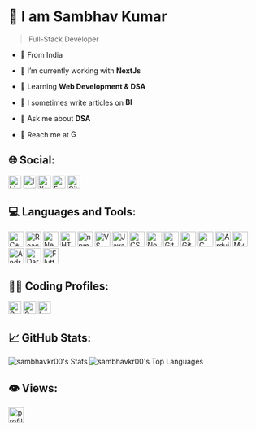 # 👋 I am Sambhav Kumar

> Full-Stack Developer

- 📍 From India

- 🔎 I’m currently working with **NextJs**

- 📖 Learning **Web Development & DSA**

- 📝 I sometimes write articles on **[<img alt="Blogger" src="https://img.shields.io/badge/Blogger-%23FF5722?style=flat-square&logo=blogger&logoColor=white&color=%23FF5722" height="15" />](https://www.blogger.com/blog/posts/686635716425925772?tab=rj&bpli=1&pli=1)**

- 💬 Ask me about **DSA**

- 📧 Reach me at <a href="mailto:kumarsambhav00@gmail.com" target="blank"><img alt="Gmail" src="https://img.shields.io/badge/Gmail-%23FFFFFF?style=flat-square&logo=gmail&logoColor=red&color=%23FFFFFF" height="15" /></a>

## 🌐 Social:

<div>
  <a href="https://linkedin.com/in/sambhavkr00" target="blank"><img alt="LinkedIn" src="https://img.shields.io/badge/LinkedIn-%230A66C2?style=flat-square&logo=linkedin&logoColor=white&color=%230A66C2" height="25" /></a>
  <a href="https://instagram.com/sambhavkr00" target="blank"><img alt="Instagram" src="https://img.shields.io/badge/Instagram-%23E4405F?style=flat-square&logo=instagram&logoColor=white&color=%23E4405F" height="25" /></a>
  <a href="https://twitter.com/sambhavkr00" target="blank"><img alt="X" src="https://img.shields.io/badge/Twitter-%23000000?style=flat-square&logo=X&logoColor=white&color=%23000000" height="25" /></a>
  <a href="https://fb.com/sambhavkr00" target="blank"><img alt="Facebook" src="https://img.shields.io/badge/Facebook-%230866FF?style=flat-square&logo=facebook&logoColor=white&color=%230866FF" height="25" /></a>
  <a href="https://github.com/sambhavkr00" target="blank"><img alt="GitHub followers" src="https://img.shields.io/github/followers/sambhavkr00?style=flat-square&logo=Github&logoColor=white&label=GitHub&labelColor=black&color=blue" height="25" /></a>
</div>

## 💻 Languages and Tools:

<div>
  <img alt="C++" src="https://img.shields.io/badge/C%2B%2B-%2300599C?style=for-the-badge&logo=C%2B%2B&logoColor=white&color=%2300599C" height="30" />
  <img alt="ReactJs" src="https://img.shields.io/badge/React.Js-%2361DAFB?style=for-the-badge&logo=react&logoColor=black&color=%2361DAFB" height="30" />
  <img alt="NextJs" src="https://img.shields.io/badge/Next.js-%23000000?style=for-the-badge&logo=next.js&logoColor=white&color=%23000000" height="30" />
  <img alt="HTML5" src="https://img.shields.io/badge/HTML5-%23E34F26?style=for-the-badge&logo=HTML5&logoColor=white&color=%23E34F26" height="30" />
  <img alt="npm" src="https://img.shields.io/badge/npm-%23CB3837?style=for-the-badge&logo=npm&logoColor=white&color=%23CB3837" height="30">
  <img alt="VS Code" src="https://img.shields.io/badge/VS%20Code-%23007ACC?style=for-the-badge&logo=Visual%20Studio%20Code&logoColor=white&color=%23007ACC" height="30">
  <img alt="JavaScript" src="https://img.shields.io/badge/JavaScript-%23F7DF1E?style=for-the-badge&logo=javaScript&logoColor=black&color=%23F7DF1E" height="30" />
  <img alt="CSS3" src="https://img.shields.io/badge/CSS3-%231572B6?style=for-the-badge&logo=CSS3&logoColor=white&color=%231572B6" height="30" />
  <img alt="NodeJs" src="https://img.shields.io/badge/Node.js-%23339933?style=for-the-badge&logo=node.js&logoColor=white&color=%23339933" height="30" />
  <img alt="Git" src="https://img.shields.io/badge/Git-%23F05032?style=for-the-badge&logo=git&logoColor=white&color=%23F05032" height="30" />
  <img alt="GitHub" src="https://img.shields.io/badge/GitHub-%23181717?style=for-the-badge&logo=github&logoColor=white&color=%23181717" height="30" />
  <img alt="C" src="https://img.shields.io/badge/C-%23A8B9CC?style=for-the-badge&logo=c&logoColor=black&color=%23A8B9CC" height="30" />
  <img alt="Arduino" src="https://img.shields.io/badge/Arduino-%2300878F?style=for-the-badge&logo=arduino&logoColor=white&color=%2300878F" height="30">
  <img alt="MySQL" src="https://img.shields.io/badge/MySQL-%234479A1?style=for-the-badge&logo=MySQL&logoColor=black&color=%234479A1" height="30" />
  <img alt="Android" src="https://img.shields.io/badge/Android-%2334A853?style=for-the-badge&logo=android&logoColor=white&color=%2334A853" height="30" />
  <img alt="Dart" src="https://img.shields.io/badge/Dart-%230175C2?style=for-the-badge&logo=dart&logoColor=white&color=%230175C2" height="30" />
  <img alt="Flutter" src="https://img.shields.io/badge/Flutter-%2302569B?style=for-the-badge&logo=flutter&logoColor=white&color=%2302569B" height="30" />
</div>

## 👨‍💻 Coding Profiles:

<div>
  <a href="https://www.codechef.com/users/sambhavkr00" target="blank"><img alt="Codechef" src="https://img.shields.io/badge/Codechef-%235B4638?style=flat-square&logo=codechef&logoColor=white&color=%235B4638" height="25" /></a>
  <a href="https://codeforces.com/profile/sambhavkr00" target="blank"><img alt="Codeforces" src="https://img.shields.io/badge/Codeforces-%231F8ACB?style=flat-square&logo=codeforces&logoColor=white&color=%231F8ACB" height="25" /></a>
  <a href="https://www.leetcode.com/sambhavkr00" target="blank"><img alt="LeetCode" src="https://img.shields.io/badge/LeetCode-%23FFA116?style=flat-square&logo=leetcode&logoColor=white&color=%23FFA116" height="25" /></a>
</div>

## 📈 GitHub Stats:

![sambhavkr00's Stats](https://github-readme-stats.vercel.app/api?username=sambhavkr00&theme=dark&show_icons=true&hide_border=false&count_private=false)
![sambhavkr00's Top Languages](https://github-readme-stats.vercel.app/api/top-langs/?username=sambhavkr00&theme=dark&show_icons=true&hide_border=false&layout=compact)

## 👁️ Views:

<a href="https://visitcount.itsvg.in"><img src="https://visitcount.itsvg.in/api?id=sambhavkr00&label=Profile%20Views&color=1&icon=0&pretty=false" alt="profile views" height="30" /></a>
